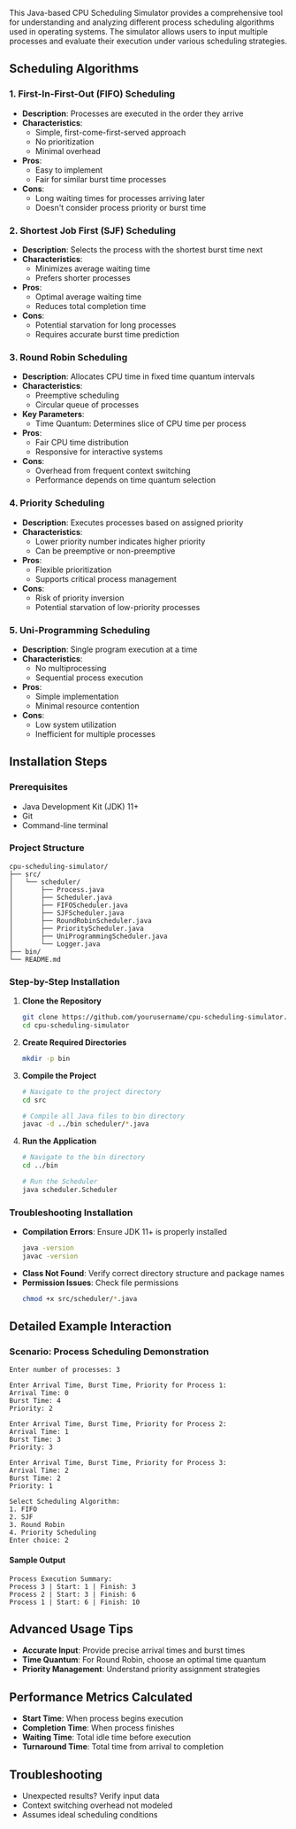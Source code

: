 This Java-based CPU Scheduling Simulator provides a comprehensive tool for understanding and analyzing different process scheduling algorithms used in operating systems. The simulator allows users to input multiple processes and evaluate their execution under various scheduling strategies.

## Scheduling Algorithms

### 1. First-In-First-Out (FIFO) Scheduling
- **Description**: Processes are executed in the order they arrive
- **Characteristics**:
  - Simple, first-come-first-served approach
  - No prioritization
  - Minimal overhead
- **Pros**: 
  - Easy to implement
  - Fair for similar burst time processes
- **Cons**:
  - Long waiting times for processes arriving later
  - Doesn't consider process priority or burst time

### 2. Shortest Job First (SJF) Scheduling
- **Description**: Selects the process with the shortest burst time next
- **Characteristics**:
  - Minimizes average waiting time
  - Prefers shorter processes
- **Pros**:
  - Optimal average waiting time
  - Reduces total completion time
- **Cons**:
  - Potential starvation for long processes
  - Requires accurate burst time prediction

### 3. Round Robin Scheduling
- **Description**: Allocates CPU time in fixed time quantum intervals
- **Characteristics**:
  - Preemptive scheduling
  - Circular queue of processes
- **Key Parameters**:
  - Time Quantum: Determines slice of CPU time per process
- **Pros**:
  - Fair CPU time distribution
  - Responsive for interactive systems
- **Cons**:
  - Overhead from frequent context switching
  - Performance depends on time quantum selection

### 4. Priority Scheduling
- **Description**: Executes processes based on assigned priority
- **Characteristics**:
  - Lower priority number indicates higher priority
  - Can be preemptive or non-preemptive
- **Pros**:
  - Flexible prioritization
  - Supports critical process management
- **Cons**:
  - Risk of priority inversion
  - Potential starvation of low-priority processes

### 5. Uni-Programming Scheduling
- **Description**: Single program execution at a time
- **Characteristics**:
  - No multiprocessing
  - Sequential process execution
- **Pros**:
  - Simple implementation
  - Minimal resource contention
- **Cons**:
  - Low system utilization
  - Inefficient for multiple processes

##  Installation Steps

### Prerequisites
- Java Development Kit (JDK) 11+
- Git
- Command-line terminal

### Project Structure
```
cpu-scheduling-simulator/
├── src/
│   └── scheduler/
│       ├── Process.java
│       ├── Scheduler.java
│       ├── FIFOScheduler.java
│       ├── SJFScheduler.java
│       ├── RoundRobinScheduler.java
│       ├── PriorityScheduler.java
│       ├── UniProgrammingScheduler.java
│       └── Logger.java
├── bin/
└── README.md
```

### Step-by-Step Installation

1. **Clone the Repository**
   ```bash
   git clone https://github.com/yourusername/cpu-scheduling-simulator.git
   cd cpu-scheduling-simulator
   ```

2. **Create Required Directories**
   ```bash
   mkdir -p bin
   ```

3. **Compile the Project**
   ```bash
   # Navigate to the project directory
   cd src
   
   # Compile all Java files to bin directory
   javac -d ../bin scheduler/*.java
   ```

4. **Run the Application**
   ```bash
   # Navigate to the bin directory
   cd ../bin
   
   # Run the Scheduler
   java scheduler.Scheduler
   ```

### Troubleshooting Installation
- **Compilation Errors**: Ensure JDK 11+ is properly installed
  ```bash
  java -version
  javac -version
  ```
- **Class Not Found**: Verify correct directory structure and package names
- **Permission Issues**: Check file permissions
  ```bash
  chmod +x src/scheduler/*.java
  ```

## Detailed Example Interaction

### Scenario: Process Scheduling Demonstration
```
Enter number of processes: 3

Enter Arrival Time, Burst Time, Priority for Process 1:
Arrival Time: 0
Burst Time: 4
Priority: 2

Enter Arrival Time, Burst Time, Priority for Process 2:
Arrival Time: 1
Burst Time: 3
Priority: 3

Enter Arrival Time, Burst Time, Priority for Process 3:
Arrival Time: 2
Burst Time: 2
Priority: 1

Select Scheduling Algorithm:
1. FIFO
2. SJF
3. Round Robin
4. Priority Scheduling
Enter choice: 2
```

#### Sample Output
```
Process Execution Summary:
Process 3 | Start: 1 | Finish: 3
Process 2 | Start: 3 | Finish: 6
Process 1 | Start: 6 | Finish: 10
```

## Advanced Usage Tips
- **Accurate Input**: Provide precise arrival times and burst times
- **Time Quantum**: For Round Robin, choose an optimal time quantum
- **Priority Management**: Understand priority assignment strategies

## Performance Metrics Calculated
- **Start Time**: When process begins execution
- **Completion Time**: When process finishes
- **Waiting Time**: Total idle time before execution
- **Turnaround Time**: Total time from arrival to completion

## Troubleshooting
- Unexpected results? Verify input data
- Context switching overhead not modeled
- Assumes ideal scheduling conditions

